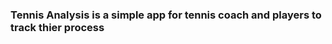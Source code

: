 <h3><b>Tennis Analysis</b> is a simple app for tennis coach and players to track thier process</h3>
